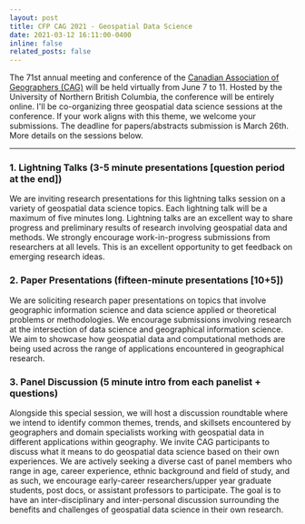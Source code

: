 ```yaml
---
layout: post
title: CFP CAG 2021 - Geospatial Data Science 
date: 2021-03-12 16:11:00-0400
inline: false
related_posts: false
---
```

The 71st annual meeting and conference of the <a href=" https://www.cag-acg.ca/">Canadian Association of Geographers (CAG)</a> will be held virtually from June 7 to 11. Hosted by the University of Northern British Columbia, the conference will be entirely online. I'll be co-organizing three geospatial data science sessions at the conference. If your work aligns with this theme, we welcome your submissions. The deadline for papers/abstracts submission is March 26th. More details on the sessions below. 

***

<h3>1. Lightning Talks (3-5 minute presentations [question period at the end])</h3>
We are inviting research presentations for this lightning talks session on a variety of geospatial data science topics. Each lightning talk will be a maximum of five minutes long. Lightning talks are an excellent way to share progress and preliminary results of research involving geospatial data and methods. We strongly encourage work-in-progress submissions from researchers at all levels.  This is an excellent opportunity to get feedback on emerging research ideas.
<h3>2. Paper Presentations (fifteen-minute presentations [10+5])</h3>
We are soliciting research paper presentations on topics that involve geographic information science and data science applied or theoretical problems or methodologies. We encourage submissions involving research at the intersection of data science and geographical information science. We aim to showcase how geospatial data and computational methods are being used across the range of applications encountered in geographical research.
<h3>3. Panel Discussion (5 minute intro from each panelist + questions)</h3>
Alongside this special session, we will host a discussion roundtable where we intend to identify common themes, trends, and skillsets encountered by geographers and domain specialists working with geospatial data in different applications within geography. We invite CAG participants to discuss what it means to do geospatial data science based on their own experiences. We are actively seeking a diverse cast of panel members who range in age, career experience, ethnic background and field of study, and as such, we encourage early-career researchers/upper year graduate students, post docs, or assistant professors to participate. The goal is to have an inter-disciplinary and inter-personal discussion surrounding the benefits and challenges of geospatial data science in their own research.
